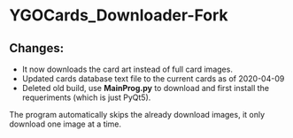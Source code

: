 ﻿# YGOCards_Downloader-Fork

## Changes:

- It now downloads the card art instead of full card images.
- Updated cards database text file to the current cards as of 2020-04-09
- Deleted old build, use **MainProg.py** to download and first install the requeriments (which is just PyQt5).

The program automatically skips the already download images, it only download one image at a time.